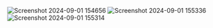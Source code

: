 ![Screenshot 2024-09-01 154656](https://github.com/user-attachments/assets/019799e1-c4fa-4e95-b0ed-97b478469c3f)
![Screenshot 2024-09-01 155336](https://github.com/user-attachments/assets/7d645b43-ff00-497f-a7e4-8a323799e825)
![Screenshot 2024-09-01 155314](https://github.com/user-attachments/assets/1948dc5a-2a7e-421a-9b3b-da12bf97ccf3)
